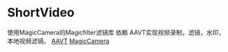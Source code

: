 # ShortVideo
使用MagicCamera的Magicfilter滤镜库
依赖 AAVT实现视频录制，滤镜，水印，本地视频滤镜。
[AAVT](https://github.com/aiyaapp/AAVT)
[MagicCamera](https://github.com/wuhaoyu1990/MagicCamera)
